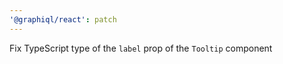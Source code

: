 ```yaml
---
'@graphiql/react': patch
---
```


Fix TypeScript type of the `label` prop of the `Tooltip` component

